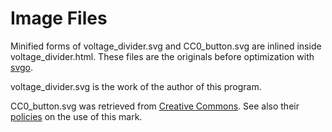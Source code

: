 # Image Files

Minified forms of voltage\_divider.svg and CC0\_button.svg are
inlined inside voltage_divider.html. These files are the
originals before optimization with [svgo](https://github.com/svg/svgo).

voltage\_divider.svg is the work of the author of this program.

CC0\_button.svg was retrieved from [Creative Commons](https://creativecommons.org/about/downloads/).
See also their [policies](https://creativecommons.org/policies) on the use
of this mark.